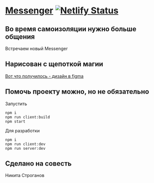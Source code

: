 # [Messenger](https://messenger-1.netlify.app/) [![Netlify Status](https://api.netlify.com/api/v1/badges/f8219fec-4561-4017-9c56-946bb0ddbfb1/deploy-status)](https://app.netlify.com/sites/dreamy-noether-285e69/deploys)

## Во время самоизоляции нужно больше общения

Встречаем новый Messenger

## Нарисован с щепоткой магии

[Вот что получилось - дизайн в figma](https://www.figma.com/proto/mUP7cfOp31SqrgHVCl4mOi/Untitled?node-id=7%3A321&scaling=min-zoom)

## Помочь проекту можно, но не обязательно

Запустить

```
npm i
npm run client:build
npm start
```

Для разработки

```
npm i
npm run client:dev
npm run server:dev
```

## Сделано на совесть

Никита Строганов
